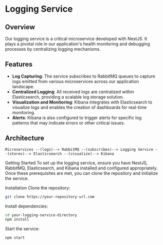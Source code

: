 # Logging Service

## Overview
Our logging service is a critical microservice developed with NestJS. It plays a pivotal role in our application's health monitoring and debugging processes by centralizing logging mechanisms.

## Features

- **Log Capturing**: The service subscribes to RabbitMQ queues to capture logs emitted from various microservices across our application landscape.
- **Centralized Logging**: All received logs are centralized within Elasticsearch, providing a scalable log storage solution.
- **Visualization and Monitoring**: Kibana integrates with Elasticsearch to visualize logs and enables the creation of dashboards for real-time monitoring.
- **Alerts**: Kibana is also configured to trigger alerts for specific log patterns that may indicate errors or other critical issues.

## Architecture

```plaintext
Microservices --(logs)--> RabbitMQ --(subscribes)--> Logging Service --(stores)--> Elasticsearch --(visualize)--> Kibana
```
Getting Started
To set up the logging service, ensure you have NestJS, RabbitMQ, Elasticsearch, and Kibana installed and configured appropriately. Once these prerequisites are met, you can clone the repository and initialize the service.

Installation
Clone the repository:
```bash
git clone https://your-repository-url.com
```
Install dependencies:
```bash
cd your-logging-service-directory
npm install
```
Start the service:
```bash
npm start
```
